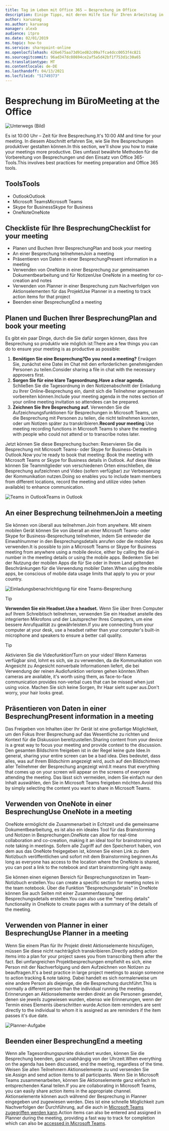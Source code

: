```yaml
---
title: Tag im Leben mit Office 365 – Besprechung im Office
description: Einige Tipps, mit deren Hilfe Sie für Ihren Arbeitstag in Office 365 vorbereitet werden können
author: karuanag
ms.author: karuanag
manager: alexb
audience: itpro
ms.date: 02/01/2019
ms.topic: how-to
ms.service: sharepoint-online
ms.openlocfilehash: 426e675aa73d91ed82c09a7fca4dcc0053f4c821
ms.sourcegitcommit: 96ad347dc08694ce2af5a5d42bf1f753d1c30a65
ms.translationtype: MT
ms.contentlocale: de-DE
ms.lasthandoff: 04/13/2021
ms.locfileid: "51749373"
---
```

# <a name="meeting-at-the-office"></a><span data-ttu-id="5aca7-103">Besprechung im Büro</span><span class="sxs-lookup"><span data-stu-id="5aca7-103">Meeting at the Office</span></span>

![Unterwegs (Bild)](media/ditl_meeting.png)

<span data-ttu-id="5aca7-105">Es ist 10:00 Uhr – Zeit für Ihre Besprechung.</span><span class="sxs-lookup"><span data-stu-id="5aca7-105">It's 10:00 AM and time for your meeting.</span></span> <span data-ttu-id="5aca7-106">In diesem Abschnitt erfahren Sie, wie Sie Ihre Besprechungen produktiver gestalten können.</span><span class="sxs-lookup"><span data-stu-id="5aca7-106">In this section, we'll show you how to make your meetings more productive.</span></span>  <span data-ttu-id="5aca7-107">Dies umfasst bewährte Methoden für die Vorbereitung von Besprechungen und den Einsatz von Office 365-Tools.</span><span class="sxs-lookup"><span data-stu-id="5aca7-107">This involves best practices for meeting preparation and Office 365 tools.</span></span>  

## <a name="tools"></a><span data-ttu-id="5aca7-108">Tools</span><span class="sxs-lookup"><span data-stu-id="5aca7-108">Tools</span></span>
- <span data-ttu-id="5aca7-109">Outlook</span><span class="sxs-lookup"><span data-stu-id="5aca7-109">Outlook</span></span>
- <span data-ttu-id="5aca7-110">Microsoft Teams</span><span class="sxs-lookup"><span data-stu-id="5aca7-110">Microsoft Teams</span></span>
- <span data-ttu-id="5aca7-111">Skype for Business</span><span class="sxs-lookup"><span data-stu-id="5aca7-111">Skype for Business</span></span>
- <span data-ttu-id="5aca7-112">OneNote</span><span class="sxs-lookup"><span data-stu-id="5aca7-112">OneNote</span></span>

## <a name="checklist-for-your-meeting"></a><span data-ttu-id="5aca7-113">Checkliste für Ihre Besprechung</span><span class="sxs-lookup"><span data-stu-id="5aca7-113">Checklist for your meeting</span></span>
- <span data-ttu-id="5aca7-114">Planen und Buchen Ihrer Besprechung</span><span class="sxs-lookup"><span data-stu-id="5aca7-114">Plan and book your meeting</span></span>
- <span data-ttu-id="5aca7-115">An einer Besprechung teilnehmen</span><span class="sxs-lookup"><span data-stu-id="5aca7-115">Join a meeting</span></span>
- <span data-ttu-id="5aca7-116">Präsentieren von Daten in einer Besprechung</span><span class="sxs-lookup"><span data-stu-id="5aca7-116">Present information in a meeting</span></span>
- <span data-ttu-id="5aca7-117">Verwenden von OneNote in einer Besprechung zur gemeinsamen Dokumentbearbeitung und für Notizen</span><span class="sxs-lookup"><span data-stu-id="5aca7-117">Use OneNote in a meeting for co-creation and notes</span></span>
- <span data-ttu-id="5aca7-118">Verwenden von Planner in einer Besprechung zum Nachverfolgen von Aktionselementen für das Projekt</span><span class="sxs-lookup"><span data-stu-id="5aca7-118">Use Planner in a meeting to track action items for that project</span></span>
- <span data-ttu-id="5aca7-119">Beenden einer Besprechung</span><span class="sxs-lookup"><span data-stu-id="5aca7-119">End a meeting</span></span>
 
## <a name="plan-and-book-your-meeting"></a><span data-ttu-id="5aca7-120">Planen und Buchen Ihrer Besprechung</span><span class="sxs-lookup"><span data-stu-id="5aca7-120">Plan and book your meeting</span></span>
<span data-ttu-id="5aca7-121">Es gibt ein paar Dinge, durch die Sie dafür sorgen können, dass Ihre Besprechung so produktiv wie möglich ist:</span><span class="sxs-lookup"><span data-stu-id="5aca7-121">There are a few things you can do to ensure your meeting is as productive as possible:</span></span>

1. <span data-ttu-id="5aca7-122">**Benötigen Sie eine Besprechung?**</span><span class="sxs-lookup"><span data-stu-id="5aca7-122">**Do you need a meeting?**</span></span> <span data-ttu-id="5aca7-123">Erwägen Sie, zunächst eine Datei im Chat mit den erforderlichen genehmigenden Personen zu teilen.</span><span class="sxs-lookup"><span data-stu-id="5aca7-123">Consider sharing a file in chat with the necessary approvers first.</span></span>  
1. <span data-ttu-id="5aca7-124">**Sorgen Sie für eine klare Tagesordnung.**</span><span class="sxs-lookup"><span data-stu-id="5aca7-124">**Have a clear agenda.**</span></span>  <span data-ttu-id="5aca7-125">Schließen Sie die Tagesordnung in den Notizenabschnitt der Einladung zu Ihrer Online-Besprechung ein, damit sich die Teilnehmer angemessen vorbereiten können.</span><span class="sxs-lookup"><span data-stu-id="5aca7-125">Include your meeting agenda in the notes section of your online meeting invitation so attendees can be prepared.</span></span>
1. <span data-ttu-id="5aca7-126">**Zeichnen Sie Ihre Besprechung auf.** Verwenden Sie die Aufzeichnungsfunktionen für Besprechungen in Microsoft Teams, um die Besprechung mit Personen zu teilen, die nicht teilnehmen konnten, oder um Notizen später zu transkribieren.</span><span class="sxs-lookup"><span data-stu-id="5aca7-126">**Record your meeting**  Use meeting recording functions in Microsoft Teams to share the meeting with people who could not attend or to transcribe notes later.</span></span>  

<span data-ttu-id="5aca7-127">Jetzt können Sie diese Besprechung buchen: Reservieren Sie die Besprechung mit Microsoft Teams- oder Skype for Business-Details in Outlook.</span><span class="sxs-lookup"><span data-stu-id="5aca7-127">Now you're ready to book that meeting:  Book the meeting with Microsoft Teams or Skype for Business details in Outlook.</span></span> <span data-ttu-id="5aca7-128">Auf diese Weise können Sie Teammitglieder von verschiedenen Orten einschließen, die Besprechung aufzeichnen und Video (sofern verfügbar) zur Verbesserung der Kommunikation nutzen.</span><span class="sxs-lookup"><span data-stu-id="5aca7-128">Doing so enables you to include team members from different locations, record the meeting and utilize video (when available) to enhance communication.</span></span> 

![<span data-ttu-id="5aca7-129">Teams in Outlook</span><span class="sxs-lookup"><span data-stu-id="5aca7-129">Teams in Outlook</span></span> ](media/ditl_teamsoutlook.png)

## <a name="join-a-meeting"></a><span data-ttu-id="5aca7-130">An einer Besprechung teilnehmen</span><span class="sxs-lookup"><span data-stu-id="5aca7-130">Join a meeting</span></span>
<span data-ttu-id="5aca7-131">Sie können von überall aus teilnehmen.</span><span class="sxs-lookup"><span data-stu-id="5aca7-131">Join from anywhere.</span></span> <span data-ttu-id="5aca7-132">Mit einem mobilen Gerät können Sie von überall an einer Microsoft Teams- oder Skype for Business-Besprechung teilnehmen, indem Sie entweder die Einwahlnummer in den Besprechungsdetails anrufen oder die mobilen Apps verwenden.</span><span class="sxs-lookup"><span data-stu-id="5aca7-132">It is possible to join a Microsoft Teams or Skype for Business meeting from anywhere using a mobile device, either by calling the dial-in number in the meeting details or using the mobile apps.</span></span> <span data-ttu-id="5aca7-133">Bedenken Sie bei der Nutzung der mobilen Apps die für Sie oder in Ihrem Land geltenden Beschränkungen für die Verwendung mobiler Daten.</span><span class="sxs-lookup"><span data-stu-id="5aca7-133">When using the mobile apps, be conscious of mobile data usage limits that apply to you or your country.</span></span>

![Einladungsbenachrichtigung für eine Teams-Besprechung](media/ditl_teamsjoin.png)

> [!TIP]
> <span data-ttu-id="5aca7-135">**Verwenden Sie ein Headset.**</span><span class="sxs-lookup"><span data-stu-id="5aca7-135">**Use a headset.**</span></span> <span data-ttu-id="5aca7-136">Wenn Sie über Ihren Computer auf Ihrem Schreibtisch teilnehmen, verwenden Sie ein Headset anstelle des integrierten Mikrofons und der Lautsprecher Ihres Computers, um eine bessere Anrufqualität zu gewährleisten.</span><span class="sxs-lookup"><span data-stu-id="5aca7-136">If you are connecting from your computer at your desk, use a headset rather than your computer's built-in microphone and speakers to ensure a better call quality.</span></span>

> [!TIP]
> <span data-ttu-id="5aca7-137">Aktivieren Sie die Videofunktion!</span><span class="sxs-lookup"><span data-stu-id="5aca7-137">Turn on your video!</span></span> <span data-ttu-id="5aca7-138">Wenn Kameras verfügbar sind, lohnt es sich, sie zu verwenden, da die Kommunikation von Angesicht zu Angesicht nonverbale Informationen liefert, die bei Verwendung der reinen Audiofunktion verloren gehen könnten.</span><span class="sxs-lookup"><span data-stu-id="5aca7-138">When cameras are available, it's worth using them, as face-to-face communication provides non-verbal cues that can be missed when just using voice.</span></span> <span data-ttu-id="5aca7-139">Machen Sie sich keine Sorgen, Ihr Haar sieht super aus.</span><span class="sxs-lookup"><span data-stu-id="5aca7-139">Don't worry, your hair looks great.</span></span> 

## <a name="present-information-in-a-meeting"></a><span data-ttu-id="5aca7-140">Präsentieren von Daten in einer Besprechung</span><span class="sxs-lookup"><span data-stu-id="5aca7-140">Present information in a meeting</span></span>
<span data-ttu-id="5aca7-141">Das Freigeben von Inhalten über Ihr Gerät ist eine großartige Möglichkeit, um den Fokus Ihrer Besprechung auf das Wesentliche zu richten und Kontext für die Diskussion bereitzustellen.</span><span class="sxs-lookup"><span data-stu-id="5aca7-141">Sharing content from your device is a great way to focus your meeting and provide context to the discussion.</span></span> <span data-ttu-id="5aca7-142">Den gesamten Bildschirm freigeben ist in der Regel keine gute Idee.</span><span class="sxs-lookup"><span data-stu-id="5aca7-142">In general, sharing your entire screen can be a bad idea.</span></span> <span data-ttu-id="5aca7-143">Dies bedeutet, dass alles, was auf Ihrem Bildschirm angezeigt wird, auch auf den Bildschirmen aller Teilnehmer der Besprechung angezeigt wird.</span><span class="sxs-lookup"><span data-stu-id="5aca7-143">It means that everything that comes up on your screen will appear on the screens of everyone attending the meeting.</span></span> <span data-ttu-id="5aca7-144">Das lässt sich vermeiden, indem Sie einfach nur den Inhalt auswählen, den Sie in Microsoft Teams freigeben möchten.</span><span class="sxs-lookup"><span data-stu-id="5aca7-144">Avoid this by simply selecting the content you want to share in Microsoft Teams.</span></span> 

## <a name="use-onenote-in-a-meeting"></a><span data-ttu-id="5aca7-145">Verwenden von OneNote in einer Besprechung</span><span class="sxs-lookup"><span data-stu-id="5aca7-145">Use OneNote in a meeting</span></span>
<span data-ttu-id="5aca7-146">OneNote ermöglicht die Zusammenarbeit in Echtzeit und die gemeinsame Dokumentbearbeitung, es ist also ein ideales Tool für das Brainstorming und Notizen in Besprechungen.</span><span class="sxs-lookup"><span data-stu-id="5aca7-146">OneNote can allow for real-time collaboration and co-creation, making it an ideal tool for brainstorming and note taking in meetings.</span></span> <span data-ttu-id="5aca7-147">Sofern alle Zugriff auf den Speicherort haben, von dem aus das OneNote freigegeben ist, können Sie einen Link zu dem Notizbuch veröffentlichen und sofort mit dem Brainstorming beginnen.</span><span class="sxs-lookup"><span data-stu-id="5aca7-147">As long as everyone has access to the location where the OneNote is shared, you can post a link to the notebook and start brainstorming right away.</span></span>

<span data-ttu-id="5aca7-148">Sie können einen eigenen Bereich für Besprechungsnotizen im Team-Notizbuch erstellen.</span><span class="sxs-lookup"><span data-stu-id="5aca7-148">You can create a specific section for meeting notes in the team notebook.</span></span> <span data-ttu-id="5aca7-149">Über die Funktion "Besprechungsdetails" in OneNote können Sie auch Seiten mit einer Zusammenfassung der Besprechungsdetails erstellen.</span><span class="sxs-lookup"><span data-stu-id="5aca7-149">You can also use the "meeting details" functionality in OneNote to create pages with a summary of the details of the meeting.</span></span>

## <a name="use-planner-in-a-meeting"></a><span data-ttu-id="5aca7-150">Verwenden von Planner in einer Besprechung</span><span class="sxs-lookup"><span data-stu-id="5aca7-150">Use Planner in a meeting</span></span>
<span data-ttu-id="5aca7-151">Wenn Sie einem Plan für Ihr Projekt direkt Aktionselemente hinzufügen, müssen Sie diese nicht nachträglich transkribieren.</span><span class="sxs-lookup"><span data-stu-id="5aca7-151">Directly adding action items into a plan for your project saves you from transcribing them after the fact.</span></span> <span data-ttu-id="5aca7-152">Bei umfangreichen Projektbesprechungen empfiehlt es sich, eine Person mit der Nachverfolgung und dem Aufzeichnen von Notizen zu beauftragen.</span><span class="sxs-lookup"><span data-stu-id="5aca7-152">It's a best practice in large project meetings to assign someone to action tracking & note taking.</span></span> <span data-ttu-id="5aca7-153">Dabei handelt es sich normalerweise um eine andere Person als diejenige, die die Besprechung durchführt.</span><span class="sxs-lookup"><span data-stu-id="5aca7-153">This is normally a different person than the individual running the meeting.</span></span> <span data-ttu-id="5aca7-154">Erinnerungen an Aktionselemente werden direkt an die Personen gesendet, denen sie jeweils zugewiesen wurden, ebenso wie Erinnerungen, wenn der Termin eines Elements überschritten wurde.</span><span class="sxs-lookup"><span data-stu-id="5aca7-154">Action item reminders are sent directly to the individual to whom it is assigned as are reminders if the item passes it's due date.</span></span> 

![Planner-Aufgabe](media/ditl_task.png)

## <a name="end-a-meeting"></a><span data-ttu-id="5aca7-156">Beenden einer Besprechung</span><span class="sxs-lookup"><span data-stu-id="5aca7-156">End a meeting</span></span>
<span data-ttu-id="5aca7-157">Wenn alle Tagesordnungspunkte diskutiert wurden, können Sie die Besprechung beenden, ganz unabhängig von der Uhrzeit.</span><span class="sxs-lookup"><span data-stu-id="5aca7-157">When everything on the agenda has been discussed, end the meeting, regardless of the time.</span></span> <span data-ttu-id="5aca7-158">Weisen Sie allen Teilnehmern Aktionselemente zu und versenden Sie sie.</span><span class="sxs-lookup"><span data-stu-id="5aca7-158">Assign and send action items to all participants.</span></span> <span data-ttu-id="5aca7-159">Wenn Sie in Microsoft Teams zusammenarbeiten, können Sie Aktionselemente ganz einfach im entsprechenden Kanal teilen.</span><span class="sxs-lookup"><span data-stu-id="5aca7-159">If you are collaborating in Microsoft Teams, you can easily share action items in the appropriate channel.</span></span> <span data-ttu-id="5aca7-160">Aktionselemente können auch während der Besprechung in Planner eingegeben und zugewiesen werden. Dies ist eine schnelle Möglichkeit zum Nachverfolgen der Durchführung, auf die auch in [Microsoft Teams zugegriffen werden kann](https://support.office.com/article/use-planner-in-microsoft-teams-62798a9f-e8f7-4722-a700-27dd28a06ee0).</span><span class="sxs-lookup"><span data-stu-id="5aca7-160">Action items can also be entered and assigned in Planner during the meeting, providing a fast way to track for completion which can also be [accessed in Microsoft Teams](https://support.office.com/article/use-planner-in-microsoft-teams-62798a9f-e8f7-4722-a700-27dd28a06ee0).</span></span> 
